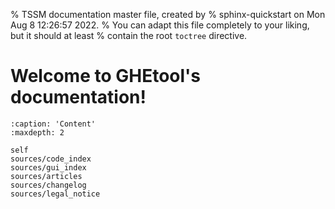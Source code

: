 % TSSM documentation master file, created by
% sphinx-quickstart on Mon Aug  8 12:26:57 2022.
% You can adapt this file completely to your liking, but it should at least
% contain the root `toctree` directive.

# Welcome to GHEtool's documentation!


```{toctree}
:caption: 'Content'
:maxdepth: 2

self
sources/code_index
sources/gui_index
sources/articles
sources/changelog
sources/legal_notice
```

